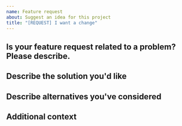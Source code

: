 ```yaml
---
name: Feature request
about: Suggest an idea for this project
title: "[REQUEST] I want a change"
---
```

<!-- Write **BELOW** The Headers and **ABOVE** The comments else it may not be viewable -->

## Is your feature request related to a problem? Please describe. 

<!-- A clear and concise description of what the problem is. Ex. I'm always frustrated when [...] -->

## Describe the solution you'd like

<!-- A clear and concise description of what you want to happen. -->

## Describe alternatives you've considered

<!-- A clear and concise description of any alternative solutions or features you've considered. -->

## Additional context

<!-- Add any other context or screenshots about the feature request here. -->
